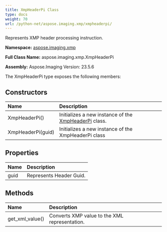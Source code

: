 ```yaml
---
title: XmpHeaderPi Class
type: docs
weight: 70
url: /python-net/aspose.imaging.xmp/xmpheaderpi/
---
```


Represents XMP header processing instruction.

**Namespace:** [aspose.imaging.xmp](/imaging/python-net/aspose.imaging.xmp/)

**Full Class Name:** aspose.imaging.xmp.XmpHeaderPi

**Assembly:**  Aspose.Imaging Version: 23.5.6

The XmpHeaderPi type exposes the following members:
## **Constructors**
|**Name**|**Description**|
| :- | :- |
|XmpHeaderPi()|Initializes a new instance of the [XmpHeaderPi](/imaging/python-net/aspose.imaging.xmp/xmpheaderpi/) class.|
|XmpHeaderPi(guid)|Initializes a new instance of the XmpHeaderPi class|
## **Properties**
|**Name**|**Description**|
| :- | :- |
|guid|Represents Header Guid.|
## **Methods**
|**Name**|**Description**|
| :- | :- |
|get_xml_value()|Converts XMP value to the XML representation.|
